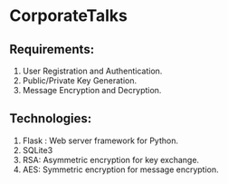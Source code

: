 # CorporateTalks

## Requirements:
1. User Registration and Authentication.
2. Public/Private Key Generation.
3. Message Encryption and Decryption.

## Technologies:
1. Flask : Web server framework for Python.
2. SQLite3
3. RSA: Asymmetric encryption for key exchange.
4. AES: Symmetric encryption for message encryption.